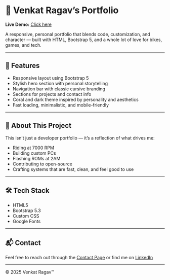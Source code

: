 # 🧪 Venkat Ragav’s Portfolio

**Live Demo:** [Click here](https://venkatragav-22.github.io/Capstone-1/)

A responsive, personal portfolio that blends code, customization, and character — built with HTML, Bootstrap 5, and a whole lot of love for bikes, games, and tech.

---

## 🚀 Features

- Responsive layout using Bootstrap 5
- Stylish hero section with personal storytelling
- Navigation bar with classic cursive branding
- Sections for projects and contact info
- Coral and dark theme inspired by personality and aesthetics
- Fast loading, minimalistic, and mobile-friendly

---

## 🎯 About This Project

This isn’t just a developer portfolio — it’s a reflection of what drives me:

- Riding at 7000 RPM  
- Building custom PCs  
- Flashing ROMs at 2AM  
- Contributing to open-source  
- Crafting systems that are fast, clean, and feel good to use

---

## 🛠️ Tech Stack

- HTML5  
- Bootstrap 5.3  
- Custom CSS  
- Google Fonts


---

## 📬 Contact

Feel free to reach out through the [Contact Page](https://venkatragav-22.github.io/Capstone-1/contact.html) or find me on [LinkedIn](https://www.linkedin.com/in/venkatragav)

---

© 2025 Venkat Ragav™


